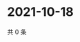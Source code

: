 # 2021-10-18

共 0 条

<!-- BEGIN WEIBO -->
<!-- 最后更新时间 Mon Oct 18 2021 01:12:40 GMT+0800 (China Standard Time) -->

<!-- END WEIBO -->
